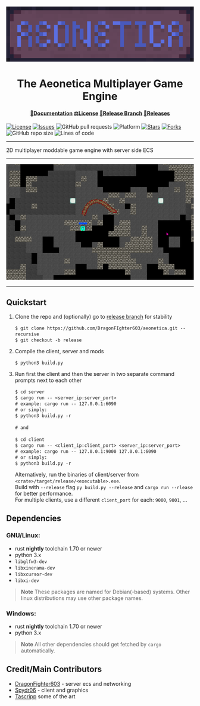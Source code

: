 <div align="center">

![logo](../assets/font_and_glyphs/logo_banner_upscaled_x10.png)

<h1>The Aeonetica Multiplayer Game Engine</h1>

#### [📑Documentation](https://github.com/DragonFIghter603/aeonetica/wiki) [⚖️License](../LICENSE) [🌿Release Branch](https://github.com/DragonFIghter603/aeonetica/tree/release) [🚀Releases](https://github.com/DragonFIghter603/aeonetica/releases)

</div>

[![License](https://img.shields.io/github/license/DragonFIghter603/aeonetica?style=flat-square)](https://github.com/DragonFIghter603/aeonetica/blob/main/LICENSE)
[![Issues](https://img.shields.io/github/issues/DragonFIghter603/aeonetica?style=flat-square)](https://github.com/DragonFIghter603/aeonetica/issues)
![GitHub pull requests](https://img.shields.io/github/issues-pr/DragonFIghter603/aeonetica?style=flat-square)
![Platform](https://img.shields.io/badge/platform-linux%20|%20windows-blueviolet?style=flat-square)
[![Stars](https://img.shields.io/github/stars/DragonFIghter603/aeonetica?style=flat-square)](https://github.com/DragonFIghter603/aeonetica/stargazers)
[![Forks](https://img.shields.io/github/forks/DragonFIghter603/aeonetica?style=flat-square)](https://github.com/DragonFIghter603/aeonetica/network/members)
![GitHub repo size](https://img.shields.io/github/repo-size/DragonFIghter603/aeonetica?style=flat-square)
![Lines of code](https://raster.shields.io/tokei/lines/github/DragonFIghter603/aeonetica?style=flat-square)

---

2D multiplayer moddable game engine with server side ECS 

---

<img src="img/img_worm.png" alt="" style="width: 510px; image-rendering: pixelated">

---

## Quickstart

1. Clone the repo and (optionally) go to [release branch](https://github.com/DragonFIghter603/aeonetica/tree/release) for stability
    ```shell
    $ git clone https://github.com/DragonFIghter603/aeonetica.git --recursive
    $ git checkout -b release
    ```
2. Compile the client, server and mods
    ```shell
    $ python3 build.py
    ```
3. Run first the client and then the server in two separate command prompts next to each other
    ```shell
    $ cd server
    $ cargo run -- <server_ip:server_port>
    # example: cargo run -- 127.0.0.1:6090
    # or simply:
    $ python3 build.py -r

    # and
   
    $ cd client
    $ cargo run -- <client_ip:client_port> <server_ip:server_port> 
    # example: cargo run -- 127.0.0.1:9000 127.0.0.1:6090
    # or simply:
    $ python3 build.py -r
    ```
    Alternatively, run the binaries of client/server from `<crate>/target/release/<executable>.exe`. <br>
    Build with `--release` flag `py build.py --release` and `cargo run --rlease` for better performance. <br>
    For multiple clients, use a different `client_port` for each: `9000`, `9001`, ...

## Dependencies

### GNU/Linux:

- rust **nightly** toolchain 1.70 or newer
- python 3.x
- `libglfw3-dev`
- `libxinerama-dev`
- `libxcursor-dev`
- `libxi-dev`

> **Note**
> These packages are named for Debian(-based) systems. Other linux distributions may use other package names.

### Windows:

- rust **nightly** toolchain 1.70 or newer
- python 3.x

> **Note**
> All other dependencies should get fetched by `cargo` automatically.

## Credit/Main Contributors
- [DragonFighter603](https://github.com/DragonFIghter603) - server ecs and networking
- [Spydr06](https://github.com/Spydr06) - client and graphics
- [Tascripp](https://www.instagram.com/tascripp/) some of the art